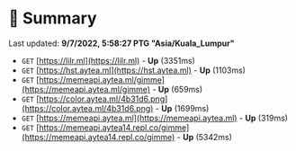 # 📖 Summary
Last updated: **9/7/2022, 5:58:27 PTG "Asia/Kuala_Lumpur"**

- `GET` [https://lilr.ml](https://lilr.ml) - **Up** (3351ms)
- `GET` [https://hst.aytea.ml](https://hst.aytea.ml) - **Up** (1103ms)
- `GET` [https://memeapi.aytea.ml/gimme](https://memeapi.aytea.ml/gimme) - **Up** (659ms)
- `GET` [https://color.aytea.ml/4b31d6.png](https://color.aytea.ml/4b31d6.png) - **Up** (1699ms)
- `GET` [https://memeapi.aytea.ml](https://memeapi.aytea.ml) - **Up** (319ms)
- `GET` [https://memeapi.aytea14.repl.co/gimme](https://memeapi.aytea14.repl.co/gimme) - **Up** (5342ms)
